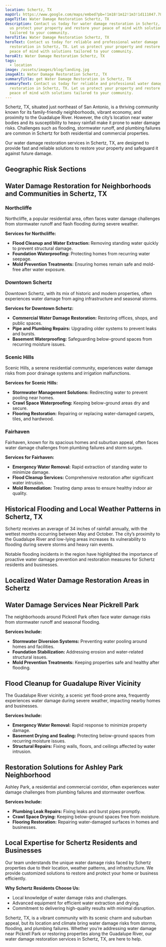 ```yaml
---
location: Schertz, TX
mapUrl: https://www.google.com/maps/embed?pb=!1m18!1m12!1m3!1d111047.78869971093!2d-98.32394463465874!3d29.567520662808878!2m3!1f0!2f0!3f0!3m2!1i1024!2i768!4f13.1!3m3!1m2!1s0x865c9316e24d8cbf%3A0xed5a4caeae49e5ad!2sSchertz%2C%20TX!5e0!3m2!1sen!2sus!4v1735228537765!5m2!1sen!2sus
pageTitle: Water Damage Restoration Schertz, TX
description: Contact us today for water damage restoration in Schertz, TX. Let
  us protect your property and restore your peace of mind with solutions
  tailored to your community.
heroTitle: Water Damage Restoration Schertz, TX
heroText: Contact us today for reliable and professional water damage
  restoration in Schertz, TX. Let us protect your property and restore your
  peace of mind with solutions tailored to your community.
heroAlt: Water Damage Restoration Schertz, TX
tags:
  - location
image: /assets/images/blog/landing.jpg
imageAlt: Water Damage Restoration Schertz, TX
summaryTitle: get Water Damage Restoration in Schertz, TX
summaryText: Contact us today for reliable and professional water damage
  restoration in Schertz, TX. Let us protect your property and restore your
  peace of mind with solutions tailored to your community.
---
```

Schertz, TX, situated just northeast of San Antonio, is a thriving community known for its family-friendly neighborhoods, vibrant economy, and proximity to the Guadalupe River. However, the city’s location near water bodies and its susceptibility to heavy rainfall make it prone to water damage risks. Challenges such as flooding, stormwater runoff, and plumbing failures are common in Schertz for both residential and commercial properties.

Our water damage restoration services in Schertz, TX, are designed to provide fast and reliable solutions to restore your property and safeguard it against future damage.

## Geographic Risk Sections

## Water Damage Restoration for Neighborhoods and Communities in Schertz, TX

### Northcliffe

Northcliffe, a popular residential area, often faces water damage challenges from stormwater runoff and flash flooding during severe weather.

**Services for Northcliffe:**

* **Flood Cleanup and Water Extraction:** Removing standing water quickly to prevent structural damage.
* **Foundation Waterproofing:** Protecting homes from recurring water seepage.
* **Mold Prevention Treatments:** Ensuring homes remain safe and mold-free after water exposure.

### Downtown Schertz

Downtown Schertz, with its mix of historic and modern properties, often experiences water damage from aging infrastructure and seasonal storms.

**Services for Downtown Schertz:**

* **Commercial Water Damage Restoration:** Restoring offices, shops, and public spaces.
* **Pipe and Plumbing Repairs:** Upgrading older systems to prevent leaks and bursts.
* **Basement Waterproofing:** Safeguarding below-ground spaces from recurring moisture issues.

### Scenic Hills

Scenic Hills, a serene residential community, experiences water damage risks from poor drainage systems and irrigation malfunctions.

**Services for Scenic Hills:**

* **Stormwater Management Solutions:** Redirecting water to prevent pooling near homes.
* **Crawl Space Waterproofing:** Keeping below-ground areas dry and secure.
* **Flooring Restoration:** Repairing or replacing water-damaged carpets, tiles, and hardwood.

### Fairhaven

Fairhaven, known for its spacious homes and suburban appeal, often faces water damage challenges from plumbing failures and storm surges.

**Services for Fairhaven:**

* **Emergency Water Removal:** Rapid extraction of standing water to minimize damage.
* **Flood Cleanup Services:** Comprehensive restoration after significant water intrusion.
* **Mold Remediation:** Treating damp areas to ensure healthy indoor air quality.

## Historical Flooding and Local Weather Patterns in Schertz, TX

Schertz receives an average of 34 inches of rainfall annually, with the wettest months occurring between May and October. The city’s proximity to the Guadalupe River and low-lying areas increases its vulnerability to flooding during severe storms and heavy rain events.

Notable flooding incidents in the region have highlighted the importance of proactive water damage prevention and restoration measures for Schertz residents and businesses.

## Localized Water Damage Restoration Areas in Schertz

## Water Damage Services Near Pickrell Park

The neighborhoods around Pickrell Park often face water damage risks from stormwater runoff and seasonal flooding.

**Services Include:**

* **Stormwater Diversion Systems:** Preventing water pooling around homes and facilities.
* **Foundation Stabilization:** Addressing erosion and water-related structural issues.
* **Mold Prevention Treatments:** Keeping properties safe and healthy after flooding.

## Flood Cleanup for Guadalupe River Vicinity

The Guadalupe River vicinity, a scenic yet flood-prone area, frequently experiences water damage during severe weather, impacting nearby homes and businesses.

**Services Include:**

* **Emergency Water Removal:** Rapid response to minimize property damage.
* **Basement Drying and Sealing:** Protecting below-ground spaces from recurring moisture issues.
* **Structural Repairs:** Fixing walls, floors, and ceilings affected by water intrusion.

## Restoration Solutions for Ashley Park Neighborhood

Ashley Park, a residential and commercial corridor, often experiences water damage challenges from plumbing failures and stormwater overflow.

**Services Include:**

* **Plumbing Leak Repairs:** Fixing leaks and burst pipes promptly.
* **Crawl Space Drying:** Keeping below-ground spaces free from moisture.
* **Flooring Restoration:** Repairing water-damaged surfaces in homes and businesses.

## Local Expertise for Schertz Residents and Businesses

Our team understands the unique water damage risks faced by Schertz properties due to their location, weather patterns, and infrastructure. We provide customized solutions to restore and protect your home or business efficiently.

**Why Schertz Residents Choose Us:**

* Local knowledge of water damage risks and challenges.
* Advanced equipment for efficient water extraction and drying.
* Commitment to delivering high-quality results with minimal disruption.

Schertz, TX, is a vibrant community with its scenic charm and suburban appeal, but its location and climate bring water damage risks from storms, flooding, and plumbing failures. Whether you’re addressing water damage near Pickrell Park or restoring properties along the Guadalupe River, our water damage restoration services in Schertz, TX, are here to help.
